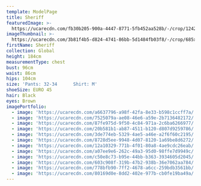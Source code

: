 ```yaml
---
template: ModelPage
title: Sheriff
featuredImage: >-
  https://ucarecdn.com/fb30b205-900a-4447-8771-5fb452aa528b/-/crop/1242x796/0,0/-/preview/
imageThumbnail: >-
  https://ucarecdn.com/3b81f4b5-d824-4741-86bb-5d1484fb03f8/-/crop/685x810/220,0/-/preview/
firstName: Sheriff
collection: Global
height: 184cm
measurementType: chest
bust: 96cm
waist: 86cm
hips: 104cm
size: 'Pants: 32-34      Shirt: M'
shoeSize: EURO 45
hair: Black
eyes: Brown
imagePortfolio:
  - image: 'https://ucarecdn.com/a6637796-a98f-42fa-8e33-b598c1ccff7a/'
  - image: 'https://ucarecdn.com/7525079a-ae08-46e6-a59e-2b7136482172/'
  - image: 'https://ucarecdn.com/87fe975d-9f50-4c84-971a-2c6ba6266977/'
  - image: 'https://ucarecdn.com/20b581b1-ab87-4511-b120-d807d9259786/'
  - image: 'https://ucarecdn.com/3de774eb-5329-4ae5-a46e-a2f6f60c2195/'
  - image: 'https://ucarecdn.com/8728d5ee-9948-4d07-8120-1a69be8d6272/'
  - image: 'https://ucarecdn.com/12a10329-771b-4f01-80a8-4ae9cdc26eab/'
  - image: 'https://ucarecdn.com/a07ee9e6-262c-49a3-95d0-98ffe7d9949c/'
  - image: 'https://ucarecdn.com/c50e8c73-b95e-44bb-b363-3934605d2045/'
  - image: 'https://ucarecdn.com/603c908f-319b-47b2-938b-36e7062aa784/'
  - image: 'https://ucarecdn.com/778bfb90-7ff2-4678-a6cc-259bdb3561bb/'
  - image: 'https://ucarecdn.com/80169d0e-8dd2-402e-977b-cb0fe19ba49a/'
---
```


